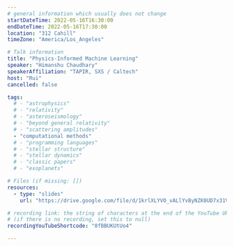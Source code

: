 ```yaml
---
# general information which usually does not change
startDateTime: 2022-05-16T16:30:00
endDateTime: 2022-05-16T17:30:00
location: "312 Cahill"
timeZone: "America/Los_Angeles"

# Talk information
title: "Physics-Informed Machine Learning"
speaker: "Himanshu Chaudhary"
speakerAffiliation: "TAPIR, SXS / Caltech"
host: "Rui"
cancelled: false

tags:
  # - "astrophysics"
  # - "relativity"
  # - "asteroseismology"
  # - "beyond general relativity"
  # - "scattering amplitudes"
  - "computational methods"
  # - "programming languages"
  # - "stellar structure"
  # - "stellar dynamics"
  # - "classic papers"
  # - "exoplanets"

# Files (if missing: [])
resources:
  - type: "slides"
    url: "https://drive.google.com/file/d/1krlXLYVO_vALlYvByNZK0UD7x31VLQx3/view?usp=drive_link"

# recording link: the string of characters at the end of the YouTube URL
# (if there is no recording, set this to null)
recordingYouTubeShortcode: "0fBBUKUtUo4"

---
```



